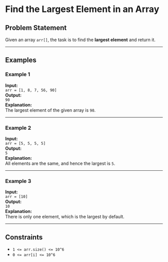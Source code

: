 # Find the Largest Element in an Array

## Problem Statement

Given an array `arr[]`, the task is to find the **largest element** and return it.

---

## Examples

### Example 1

**Input:**  
`arr = [1, 8, 7, 56, 90]`  
**Output:**  
`90`  
**Explanation:**  
The largest element of the given array is `90`.

---

### Example 2

**Input:**  
`arr = [5, 5, 5, 5]`  
**Output:**  
`5`  
**Explanation:**  
All elements are the same, and hence the largest is `5`.

---

### Example 3

**Input:**  
`arr = [10]`  
**Output:**  
`10`  
**Explanation:**  
There is only one element, which is the largest by default.

---

## Constraints

- `1 <= arr.size() <= 10^6`
- `0 <= arr[i] <= 10^6`
